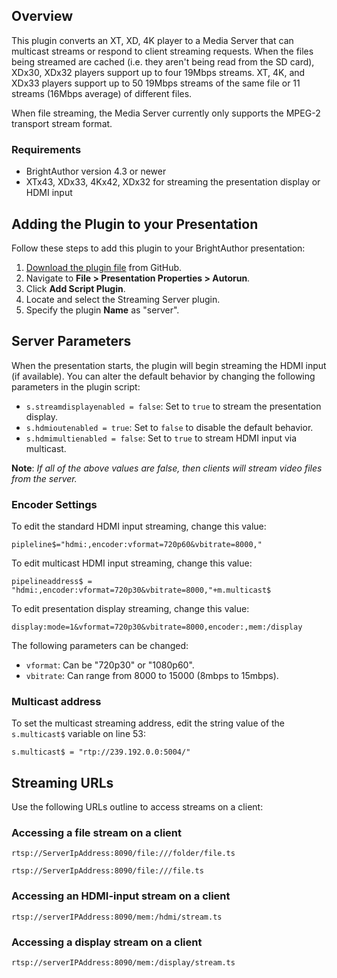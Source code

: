 Overview
--------
<p>This plugin converts an XT, XD, 4K player to a Media Server that can multicast streams or respond to client streaming requests. When the files being streamed are cached (i.e. they aren't being read from the SD card), XDx30, XDx32 players support up to four 19Mbps streams. XT, 4K, and XDx33 players support up to 50 19Mbps streams of the same file or 11 streams (16Mbps average) of different files.</p>
<p>When file streaming, the Media Server currently only supports the MPEG-2 transport stream format.</p>

### Requirements
<ul>
<li>BrightAuthor version 4.3 or newer</li>
<li>XTx43, XDx33, 4Kx42, XDx32 for streaming the presentation display or HDMI input</li>
</ul>

Adding the Plugin to your Presentation
-------------
<p>Follow these steps to add this plugin to your BrightAuthor presentation:</p>
<ol>
<li><a href="https://brightsign.zendesk.com/knowledge/articles/115000045454/en-us?brand_id=72814">Download the plugin file</a> from GitHub.</li>
<li>Navigate to <strong>File > Presentation Properties > Autorun</strong>.</li>
<li>Click <strong>Add Script Plugin</strong>.</li>
<li>Locate and select the Streaming Server plugin.</li>
<li>Specify the plugin <strong>Name</strong> as "server".</li>
</ol>

Server Parameters
-------------
<p>When the presentation starts, the plugin will begin streaming the HDMI input (if available). You can alter the default behavior by changing the following parameters in the plugin script:</p>
<ul>
<li><code>s.streamdisplayenabled = false</code>: Set to <code>true</code> to stream the presentation display.</li>
<li><code>s.hdmioutenabled = true</code>: Set to <code>false</code> to disable the default behavior.</li>
<li><code>s.hdmimultienabled = false</code>: Set to <code>true</code> to stream HDMI input via multicast.</li>
</ul>
<p><strong>Note</strong>: <em>If all of the above values are false, then clients will stream video files from the server.</em></p>

### Encoder Settings
<p>To edit the standard HDMI input streaming, change this value:</p>
<p><code>pipleline$="hdmi:,encoder:vformat=720p60&vbitrate=8000,"</code></p>

<p>To edit multicast HDMI input streaming, change this value:</p>
<p><code>pipelineaddress$ = "hdmi:,encoder:vformat=720p30&vbitrate=8000,"+m.multicast$</code></p>

<p>To edit presentation display streaming, change this value:</p>
<p><code>display:mode=1&vformat=720p30&vbitrate=8000,encoder:,mem:/display</code></p>

<p>The following parameters can be changed:</p>
<ul>
<li><code>vformat</code>: Can be "720p30" or "1080p60".</li>
<li><code>vbitrate</code>: Can range from 8000 to 15000 (8mbps to 15mbps).</li>
</ul>

### Multicast address
<p>To set the multicast streaming address, edit the string value of the <code>s.multicast$</code> variable on line 53:</p>
<p><code>s.multicast$ = "rtp://239.192.0.0:5004/"</code></p>

Streaming URLs
------------------
<p>Use the following URLs outline to access streams on a client:</p>

### Accessing a file stream on a client
<p><code>rtsp://ServerIpAddress:8090/file:///folder/file.ts</code></p>
<p><code>rtsp://ServerIpAddress:8090/file:///file.ts</code></p>

### Accessing an HDMI-input stream on a client
<code>rtsp://serverIPAddress:8090/mem:/hdmi/stream.ts</code>

### Accessing a display stream on a client
<code>rtsp://serverIPAddress:8090/mem:/display/stream.ts</code>
